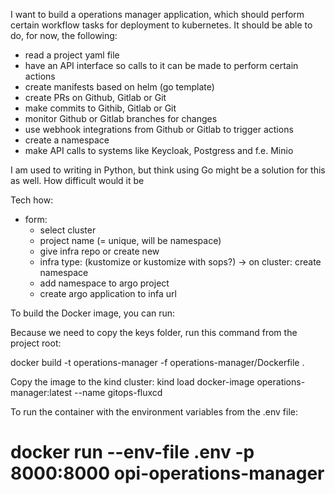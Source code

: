 I want to build a operations manager application, which should perform certain workflow tasks for deployment to kubernetes. It should be able to do, for now,  the following:

- read a project yaml file
- have an API interface so calls to it can be made to perform certain actions
- create manifests based on helm (go template)
- create PRs on Github, Gitlab or Git
- make commits to Githib, Gitlab or Git
- monitor Github or Gitlab branches for changes
- use webhook integrations from Github or Gitlab to trigger actions
- create a namespace
- make API calls to systems like Keycloak, Postgress and f.e. Minio

I am used to writing in Python, but think using Go might be a solution for this as well. How difficult would it be 



Tech how:
- form:
  - select cluster
  - project name (= unique, will be namespace)
  - give infra repo or create new
  - infra type: (kustomize or kustomize with sops?)
-> on cluster: create namespace
  - add namespace to argo project
  - create argo application to infa url


To build the Docker image, you can run:

Because we need to copy the keys folder, run this command from the project root:

docker build -t operations-manager -f operations-manager/Dockerfile .

Copy the image to the kind cluster:
kind load docker-image operations-manager:latest --name gitops-fluxcd

To run the container with the environment variables from the .env file:
# docker run --env-file .env -p 8000:8000 opi-operations-manager
